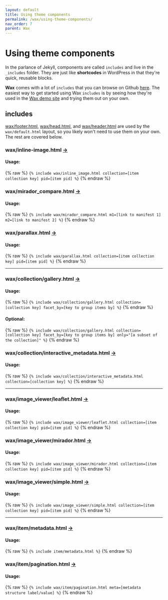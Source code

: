 ```yaml
---
layout: default
title: Using theme components
permalink: /wax/using-theme-components/
nav_order: 7
parent: Wax
---
```


# Using theme components

In the parlance of Jekyll, components are called `includes` and live in the `_includes` folder. They are just like __shortcodes__ in WordPress in that they're quick, reusable blocks.

__Wax__ comes with a lot of `includes` that you can browse on Github [here](https://github.com/minicomp/wax/tree/gh-pages/_includes/wax). The easiest way to get started using Wax `includes` is by seeing how they're used in the [Wax demo site](https://github.com/minicomp/wax/tree/gh-pages/) and trying them out on your own.

## includes

[wax/footer.html](https://github.com/minicomp/wax/blob/gh-pages/_includes/wax/footer.html), [wax/head.html](https://github.com/minicomp/wax/blob/gh-pages/_includes/wax/head.html), and [wax/header.html](https://github.com/minicomp/wax/blob/gh-pages/_includes/wax/header.html) are used by the `wax/default.html` layout, so you likely won't need to use them on your own. The rest are covered below.

### wax/inline-image.html [→](https://github.com/minicomp/wax/blob/gh-pages/_includes/wax/inline_image.html)


#### Usage:

{% raw %}
  `{% include wax/inline_image.html collection=[item collection key] pid=[item pid] %}`
{% endraw %}

### wax/mirador_compare.html [→](https://github.com/minicomp/wax/blob/gh-pages/_includes/wax/mirador_compare.html)

#### Usage:

{% raw %}
  `{% include wax/mirador_compare.html m1=[link to manifest 1] m2=[link to manifest 2] %}`
{% endraw %}

### wax/parallax.html [→](https://github.com/minicomp/wax/blob/gh-pages/_includes/wax/parallax.html)

#### Usage:

{% raw %}
  `{% include wax/parallax.html collection=[item collection key] pid=[item pid] %}`
{% endraw %}

---

### wax/collection/gallery.html [→](https://github.com/minicomp/wax/blob/gh-pages/_includes/wax/collection/gallery.html)

#### Usage:

{% raw %}
  `{% include wax/collection/gallery.html collection=[collection key] facet_by=[key to group items by] %}`
{% endraw %}

#### Optional:

{% raw %}
  `{% include wax/collection/gallery.html collection=[collection key] facet_by=[key to group items by] only="[a subset of the collection]" %}`
{% endraw %}

### wax/collection/interactive_metadata.html [→](https://github.com/minicomp/wax/blob/gh-pages/_includes/wax/collection/interactive_metadata.html)

#### Usage:

{% raw %}
  `{% include wax/collection/interactive_metadata.html collection=[collection key] %}`
{% endraw %}

---


### wax/image_viewer/leaflet.html [→](https://github.com/minicomp/wax/blob/gh-pages/_includes/wax/image_viewer/leaflet.html)

#### Usage:

{% raw %}
  `{% include wax/image_viewer/leaflet.html collection=[item collection key] pid=[item pid] %}`
{% endraw %}

### wax/image_viewer/mirador.html [→](https://github.com/minicomp/wax/blob/gh-pages/_includes/wax/image_viewer/mirador.html)

#### Usage:

{% raw %}
  `{% include wax/image_viewer/mirador.html collection=[item collection key] pid=[item pid] %}`
{% endraw %}

### wax/image_viewer/simple.html [→](https://github.com/minicomp/wax/blob/gh-pages/_includes/wax/image_viewer/simple.html)

#### Usage:

{% raw %}
  `{% include wax/image_viewer/simple.html collection=[item collection key] pid=[item pid] %}`
{% endraw %}

---


### wax/item/metadata.html [→](https://github.com/minicomp/wax/blob/gh-pages/_includes/wax/item/metadata.html)

#### Usage:

{% raw %}
  `{% include item/metadata.html %}`
{% endraw %}

### wax/item/pagination.html [→](https://github.com/minicomp/wax/blob/gh-pages/_includes/wax/item/pagination.html)

#### Usage:

{% raw %}
  `{% include wax/item/pagination.html meta=[metadata structure label/value] %}`
{% endraw %}
